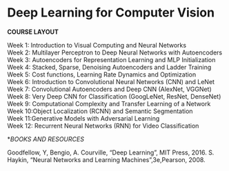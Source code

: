 # Deep Learning for Computer Vision

**COURSE LAYOUT**

Week 1: Introduction to Visual Computing and Neural Networks\
Week 2: Multilayer Perceptron to Deep Neural Networks with Autoencoders\
Week 3: Autoencoders for Representation Learning and MLP Initialization\
Week 4: Stacked, Sparse, Denoising Autoencoders and Ladder Training\
Week 5: Cost functions, Learning Rate Dynamics and Optimization\
Week 6: Introduction to Convolutional Neural Networks (CNN) and LeNet\
Week 7: Convolutional Autoencoders and Deep CNN (AlexNet, VGGNet)\
Week 8: Very Deep CNN for Classification (GoogLeNet, ResNet, DenseNet)\
Week 9: Computational Complexity and Transfer Learning of a Network\
Week 10:Object Localization (RCNN) and Semantic Segmentation\
Week 11:Generative Models with Adversarial Learning\
Week 12: Recurrent Neural Networks (RNN) for Video Classification

**BOOKS AND RESOURCES*

Goodfellow, Y, Bengio, A. Courville, “Deep Learning”, MIT Press, 2016. S. Haykin, “Neural Networks and Learning Machines”,3e,Pearson, 2008.

